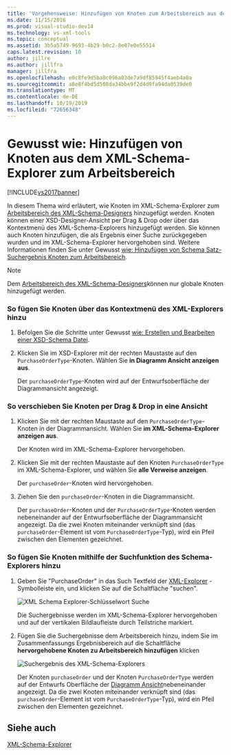 ```yaml
---
title: 'Vorgehensweise: Hinzufügen von Knoten zum Arbeitsbereich aus dem XML-Schema-Explorer | Microsoft-Dokumentation'
ms.date: 11/15/2016
ms.prod: visual-studio-dev14
ms.technology: vs-xml-tools
ms.topic: conceptual
ms.assetid: 3b5a5749-9693-4b29-b0c2-8e07e0e55514
caps.latest.revision: 10
author: jillre
ms.author: jillfra
manager: jillfra
ms.openlocfilehash: e0c8fe9d5ba8c096a03de7a9df85945f4aeb4a0a
ms.sourcegitcommit: a8e8f4bd5d508da34bbe9f2d4d9fa94da0539de0
ms.translationtype: MT
ms.contentlocale: de-DE
ms.lasthandoff: 10/19/2019
ms.locfileid: "72656348"
---
```

# <a name="how-to-add-nodes-to-the-workspace-from-the-xml-schema-explorer"></a>Gewusst wie: Hinzufügen von Knoten aus dem XML-Schema-Explorer zum Arbeitsbereich
[!INCLUDE[vs2017banner](../includes/vs2017banner.md)]

In diesem Thema wird erläutert, wie Knoten im XML-Schema-Explorer zum [Arbeitsbereich des XML-Schema-Designers](../xml-tools/xml-schema-designer-workspace.md) hinzugefügt werden. Knoten können einer XSD-Designer-Ansicht per Drag &amp; Drop oder über das Kontextmenü des XML-Schema-Explorers hinzugefügt werden. Sie können auch Knoten hinzufügen, die als Ergebnis einer Suche zurückgegeben wurden und im XML-Schema-Explorer hervorgehoben sind. Weitere Informationen finden Sie unter Gewusst [wie: Hinzufügen von Schema Satz-Suchergebnis Knoten zum Arbeitsbereich](../xml-tools/how-to-add-schema-set-search-result-nodes-to-the-workspace.md).

> [!NOTE]
> Dem [Arbeitsbereich des XML-Schema-Designers](../xml-tools/xml-schema-designer-workspace.md)können nur globale Knoten hinzugefügt werden.

### <a name="to-add-nodes-through-the-xml-explorer-context-menu"></a>So fügen Sie Knoten über das Kontextmenü des XML-Explorers hinzu

1. Befolgen Sie die Schritte unter Gewusst [wie: Erstellen und Bearbeiten einer XSD-Schema Datei](../xml-tools/how-to-create-and-edit-an-xsd-schema-file.md).

2. Klicken Sie im XSD-Explorer mit der rechten Maustaste auf den `PurchaseOrderType`-Knoten. Wählen Sie **in Diagramm Ansicht anzeigen aus**.

     Der `purchaseOrderType`-Knoten wird auf der Entwurfsoberfläche der Diagrammansicht angezeigt.

### <a name="to-drag-and-drop-a-node-on-to-a-view"></a>So verschieben Sie Knoten per Drag &amp; Drop in eine Ansicht

1. Klicken Sie mit der rechten Maustaste auf den `PurchaseOrderType`-Knoten in der Diagrammansicht. Wählen Sie **im XML-Schema-Explorer anzeigen aus**.

     Der Knoten wird im XML-Schema-Explorer hervorgehoben.

2. Klicken Sie mit der rechten Maustaste auf den Knoten `PurchaseOrderType` im XML-Schema-Explorer, und wählen Sie **alle Verweise anzeigen**.

     Der `purchaseOrder`-Knoten wird hervorgehoben.

3. Ziehen Sie den `purchaseOrder`-Knoten in die Diagrammansicht.

     Der `purchaseOrder`-Knoten und der `PurchaseOrderType`-Knoten werden nebeneinander auf der Entwurfsoberfläche der Diagrammansicht angezeigt. Da die zwei Knoten miteinander verknüpft sind (das `purchaseOrder`-Element ist vom `PurchaseOrderType`-Typ), wird ein Pfeil zwischen den Elementen gezeichnet.

### <a name="to-add-nodes-using-the-schema-explorer-search-capability"></a>So fügen Sie Knoten mithilfe der Suchfunktion des Schema-Explorers hinzu

1. Geben Sie "PurchaseOrder" in das Such Textfeld der [XML-Explorer](../xml-tools/xml-schema-explorer.md) -Symbolleiste ein, und klicken Sie auf die Schaltfläche "suchen".

     ![XML Schema Explorer-Schlüsselwort Suche](../xml-tools/media/schemaexplorersearch.gif "SchemaExplorerSearch")

     Die Suchergebnisse werden im XML-Schema-Explorer hervorgehoben und auf der vertikalen Bildlaufleiste durch Teilstriche markiert.

2. Fügen Sie die Suchergebnisse dem Arbeitsbereich hinzu, indem Sie im Zusammenfassungs Ergebnisbereich auf die Schaltfläche **hervorgehobene Knoten zu Arbeitsbereich hinzufügen** klicken

     ![Suchergebnis des XML-Schema-Explorers](../xml-tools/media/schemaexplorersearchresult.gif "SchemaExplorerSearchResult")

     Der Knoten `purchaseOrder` und der Knoten `PurchaseOrderType` werden auf der Entwurfs Oberfläche der [Diagramm Ansicht](../xml-tools/graph-view.md)nebeneinander angezeigt. Da die zwei Knoten miteinander verknüpft sind (das `purchaseOrder`-Element ist vom `PurchaseOrderType`-Typ), wird ein Pfeil zwischen den Elementen gezeichnet.

## <a name="see-also"></a>Siehe auch
 [XML-Schema-Explorer](../xml-tools/xml-schema-explorer.md)
